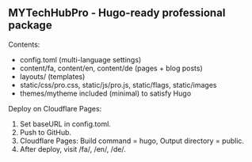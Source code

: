MYTechHubPro - Hugo-ready professional package
----------------------------------------------
Contents:
- config.toml (multi-language settings)
- content/fa, content/en, content/de (pages + blog posts)
- layouts/ (templates)
- static/css/pro.css, static/js/pro.js, static/flags, static/images
- themes/mytheme included (minimal) to satisfy Hugo

Deploy on Cloudflare Pages:
1. Set baseURL in config.toml.
2. Push to GitHub.
3. Cloudflare Pages: Build command = hugo, Output directory = public.
4. After deploy, visit /fa/, /en/, /de/.
